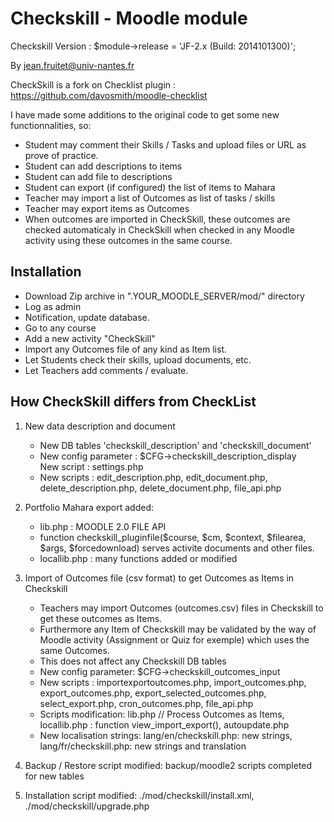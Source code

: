 
# Checkskill - Moodle module

Checkskill Version : $module->release  = 'JF-2.x (Build: 2014101300)';

By jean.fruitet@univ-nantes.fr

CheckSkill  is a fork on Checklist plugin  : https://github.com/davosmith/moodle-checklist

I have made some additions to the original code to get some new functionnalities, so:

* Student may comment their Skills / Tasks and upload files or URL as prove of practice.
* Student can add descriptions to items
* Student can add file to descriptions
* Student can export (if configured) the list of items to Mahara
* Teacher may import a list of Outcomes as list of tasks / skills
* Teacher may export items as Outcomes
* When outcomes are imported in CheckSkill, these outcomes are checked automaticaly in CheckSkill when checked in any Moodle activity using these outcomes in the same course.

## Installation

* Download Zip archive in ".YOUR_MOODLE_SERVER/mod/" directory
* Log as admin
* Notification, update database.
* Go to any course
* Add a new activity "CheckSkill"
* Import any Outcomes file of any kind as Item list.
* Let Students check their skills, upload documents, etc.
* Let Teachers add comments / evaluate.


## How CheckSkill differs from CheckList

1. New data description and document
	* New DB tables 'checkskill_description' and 'checkskill_document'
	* New config parameter :  $CFG->checkskill_description_display <br />New script : settings.php
    * New scripts : edit_description.php, edit_document.php, delete_description.php, delete_document.php, file_api.php

2. Portfolio Mahara export added:
	* lib.php : MOODLE 2.0 FILE API
    * function checkskill_pluginfile($course, $cm, $context, $filearea, $args, $forcedownload) serves activite documents and other files.
    * locallib.php : many functions added or  modified

3. Import of Outcomes file (csv format) to get Outcomes as Items in Checkskill
    * Teachers may import Outcomes (outcomes.csv) files in Checkskill to get these outcomes as Items.
    * Furthermore any Item of Checkskill may be validated by the way of Moodle activity (Assignment or Quiz for exemple) which uses the same Outcomes.
    * This does not affect any Checkskill DB tables
	* New config parameter: $CFG->checkskill_outcomes_input
	* New scripts : importexportoutcomes.php, import_outcomes.php, export_outcomes.php, export_selected_outcomes.php, select_export.php, cron_outcomes.php, file_api.php
	* Scripts modification: lib.php // Process Outcomes as Items, locallib.php : function view_import_export(), autoupdate.php
	* New localisation strings: lang/en/checkskill.php: new strings, lang/fr/checkskill.php: new strings and translation

4. Backup / Restore script modified: backup/moodle2 scripts completed for new tables

5. Installation script modified: ./mod/checkskill/install.xml, ./mod/checkskill/upgrade.php


